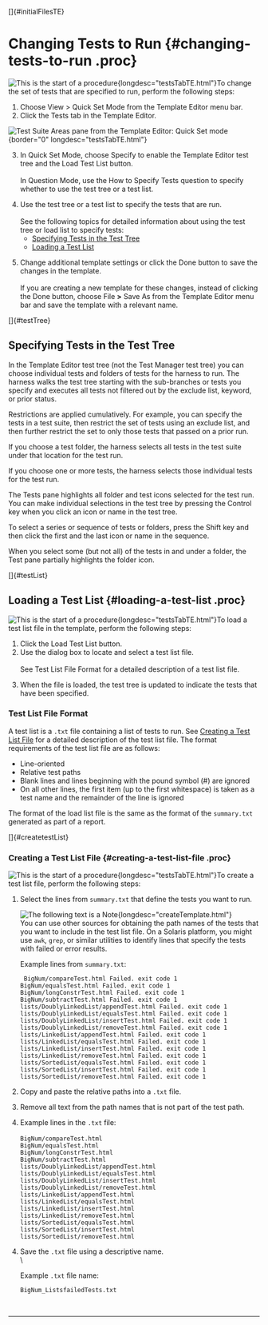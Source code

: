 <!---
  $Id$

  Copyright (c) 2001, 2024, Oracle and/or its affiliates. All rights reserved.
  DO NOT ALTER OR REMOVE COPYRIGHT NOTICES OR THIS FILE HEADER.

  This code is free software; you can redistribute it and/or modify it
  under the terms of the GNU General Public License version 2 only, as
  published by the Free Software Foundation.  Oracle designates this
  particular file as subject to the "Classpath" exception as provided
  by Oracle in the LICENSE file that accompanied this code.

  This code is distributed in the hope that it will be useful, but WITHOUT
  ANY WARRANTY; without even the implied warranty of MERCHANTABILITY or
  FITNESS FOR A PARTICULAR PURPOSE.  See the GNU General Public License
  version 2 for more details (a copy is included in the LICENSE file that
  accompanied this code).

  You should have received a copy of the GNU General Public License version
  2 along with this work; if not, write to the Free Software Foundation,
  Inc., 51 Franklin St, Fifth Floor, Boston, MA 02110-1301 USA.

  Please contact Oracle, 500 Oracle Parkway, Redwood Shores, CA 94065 USA
  or visit www.oracle.com if you need additional information or have any
  questions.
-->

[]{#initialFilesTE}

# Changing Tests to Run {#changing-tests-to-run .proc}

![This is the start of a procedure](../../images/hg_proc.gif){longdesc="testsTabTE.html"}To change
the set of tests that are specified to run, perform the following steps:

1.  Choose View \> Quick Set Mode from the Template Editor menu bar.
2.  Click the Tests tab in the Template Editor.

![Test Suite Areas pane from the Template Editor: Quick Set
mode](../../images/JT4testsTabConfigEd.gif){border="0" longdesc="testsTabTE.html"}

3.  In Quick Set Mode, choose Specify to enable the Template Editor test tree and the Load Test List
    button.\
    \
    In Question Mode, use the How to Specify Tests question to specify whether to use the test tree
    or a test list.

<!-- -->

4.  Use the test tree or a test list to specify the tests that are run.\
    \
    See the following topics for detailed information about using the test tree or load list to
    specify tests:
    -   [Specifying Tests in the Test Tree](#testTree)
    -   [Loading a Test List](#testList)

<!-- -->

5.  Change additional template settings or click the Done button to save the changes in the
    template.\
    \
    If you are creating a new template for these changes, instead of clicking the Done button,
    choose File **\>** Save As from the Template Editor menu bar and save the template with a
    relevant name.

[]{#testTree}

## Specifying Tests in the Test Tree

In the Template Editor test tree (not the Test Manager test tree) you can choose individual tests
and folders of tests for the harness to run. The harness walks the test tree starting with the
sub-branches or tests you specify and executes all tests not filtered out by the exclude list,
keyword, or prior status.

Restrictions are applied cumulatively. For example, you can specify the tests in a test suite, then
restrict the set of tests using an exclude list, and then further restrict the set to only those
tests that passed on a prior run.

If you choose a test folder, the harness selects all tests in the test suite under that location for
the test run.

If you choose one or more tests, the harness selects those individual tests for the test run.

The Tests pane highlights all folder and test icons selected for the test run. You can make
individual selections in the test tree by pressing the Control key when you click an icon or name in
the test tree.

To select a series or sequence of tests or folders, press the Shift key and then click the first and
the last icon or name in the sequence.

When you select some (but not all) of the tests in and under a folder, the Test pane partially
highlights the folder icon.

[]{#testList}

## Loading a Test List {#loading-a-test-list .proc}

![This is the start of a procedure](../../images/hg_proc.gif){longdesc="testsTabTE.html"}To load a
test list file in the template, perform the following steps:

1.  Click the Load Test List button.
2.  Use the dialog box to locate and select a test list file.\
    \
    See Test List File Format for a detailed description of a test list file.

<!-- -->

3.  When the file is loaded, the test tree is updated to indicate the tests that have been
    specified.

### Test List File Format

A test list is a `.txt` file containing a list of tests to run. See [Creating a Test List
File](#createtestList) for a detailed description of the test list file. The format requirements of
the test list file are as follows:

-   Line-oriented
-   Relative test paths
-   Blank lines and lines beginning with the pound symbol (#) are ignored
-   On all other lines, the first item (up to the first whitespace) is taken as a test name and the
    remainder of the line is ignored

The format of the load list file is the same as the format of the `summary.txt` generated as part of
a report.

[]{#createtestList}

### Creating a Test List File {#creating-a-test-list-file .proc}

![This is the start of a procedure](../../images/hg_proc.gif){longdesc="testsTabTE.html"}To create a
test list file, perform the following steps:

1.  Select the lines from `summary.txt` that define the tests you want to run.

    ![The following text is a Note](../../images/hg_note.gif){longdesc="createTemplate.html"}\
    You can use other sources for obtaining the path names of the tests that you want to include in
    the test list file. On a Solaris platform, you might use `awk`, `grep`, or similar utilities to
    identify lines that specify the tests with failed or error results.

    Example lines from `summary.txt`:

    ` BigNum/compareTest.html Failed. exit code 1`\
    `BigNum/equalsTest.html Failed. exit code 1`\
    `BigNum/longConstrTest.html Failed. exit code 1`\
    `BigNum/subtractTest.html Failed. exit code 1`\
    `lists/DoublyLinkedList/appendTest.html Failed. exit code 1`\
    `lists/DoublyLinkedList/equalsTest.html Failed. exit code 1`\
    `lists/DoublyLinkedList/insertTest.html Failed. exit code 1`\
    `lists/DoublyLinkedList/removeTest.html Failed. exit code 1`\
    `lists/LinkedList/appendTest.html Failed. exit code 1`\
    `lists/LinkedList/equalsTest.html Failed. exit code 1`\
    `lists/LinkedList/insertTest.html Failed. exit code 1`\
    `lists/LinkedList/removeTest.html Failed. exit code 1`\
    `lists/SortedList/equalsTest.html Failed. exit code 1`\
    `lists/SortedList/insertTest.html Failed. exit code 1`\
    `lists/SortedList/removeTest.html Failed. exit code 1`

<!-- -->

2.  Copy and paste the relative paths into a `.txt` file.

3.  Remove all text from the path names that is not part of the test path.

4.  Example lines in the `.txt` file:\
    \
    `BigNum/compareTest.html`\
    `BigNum/equalsTest.html`\
    `BigNum/longConstrTest.html`\
    `BigNum/subtractTest.html`\
    `lists/DoublyLinkedList/appendTest.html`\
    `lists/DoublyLinkedList/equalsTest.html`\
    `lists/DoublyLinkedList/insertTest.html`\
    `lists/DoublyLinkedList/removeTest.html`\
    `lists/LinkedList/appendTest.html`\
    `lists/LinkedList/equalsTest.html`\
    `lists/LinkedList/insertTest.html`\
    `lists/LinkedList/removeTest.html`\
    `lists/SortedList/equalsTest.html`\
    `lists/SortedList/insertTest.html`\
    `lists/SortedList/removeTest.html`

<!-- -->

4.  Save the `.txt` file using a descriptive name.\
    \

    Example `.txt` file name:

    `BigNum_ListsfailedTests.txt`

 

----------------------------------------------------------------------------------------------------


